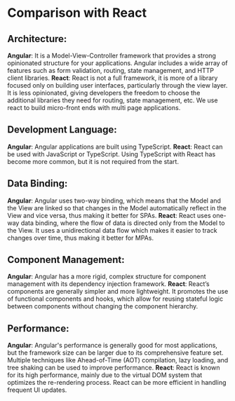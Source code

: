 # Comparison with React

## Architecture:
**Angular**: It is a Model-View-Controller framework that provides a strong opinionated structure for your applications. Angular includes a wide array of features such as form validation, routing, state management, and HTTP client libraries.
**React**: React is not a full framework, it is more of a library focused only on building user interfaces, particularly through the view layer. It is less opinionated, giving developers the freedom to choose the additional libraries they need for routing, state management, etc. We use react to build micro-front ends with multi page applications.

## Development Language:
**Angular**: Angular applications are built using TypeScript.
**React**: React can be used with JavaScript or TypeScript. Using TypeScript with React has become more common, but it is not required from the start.

## Data Binding:
**Angular**: Angular uses two-way binding, which means that the Model and the View are linked so that changes in the Model automatically reflect in the View and vice versa, thus making it better for SPAs.
**React**: React uses one-way data binding, where the flow of data is directed only from the Model to the View. It uses a unidirectional data flow which makes it easier to track changes over time, thus making it better for MPAs.

## Component Management:
**Angular**: Angular has a more rigid, complex structure for component management with its dependency injection framework.
**React**: React’s components are generally simpler and more lightweight. It promotes the use of functional components and hooks, which allow for reusing stateful logic between components without changing the component hierarchy.

## Performance:
**Angular**: Angular's performance is generally good for most applications, but the framework size can be larger due to its comprehensive feature set. Multiple techniques like Ahead-of-Time (AOT) compilation, lazy loading, and tree shaking can be used to improve performance.
**React**: React is known for its high performance, mainly due to the virtual DOM system that optimizes the re-rendering process. React can be more efficient in handling frequent UI updates.